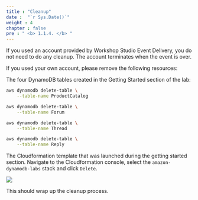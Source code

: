 ```yaml
---
title : "Cleanup"
date :  "`r Sys.Date()`" 
weight : 4
chapter : false
pre : " <b> 1.1.4. </b> "
---
```


If you used an account provided by Workshop Studio Event Delivery, you do not need to do any cleanup. The account terminates when the event is over.

If you used your own account, please remove the following resources:

The four DynamoDB tables created in the Getting Started section of the lab:
```bash
aws dynamodb delete-table \
    --table-name ProductCatalog

aws dynamodb delete-table \
    --table-name Forum

aws dynamodb delete-table \
    --table-name Thread

aws dynamodb delete-table \
    --table-name Reply
```

The Cloudformation template that was launched during the getting started section. Navigate to the Cloudformation console, select the `amazon-dynamodb-labs` stack and click `Delete`.

![](/images/1/1.1/9.png)

This should wrap up the cleanup process.
